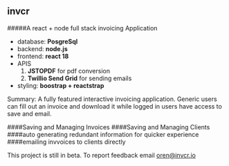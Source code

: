 ## invcr
#####A react + node full stack invoicing Application


* database: **PosgreSql**
* backend: **node.js**
* frontend: **react 18**
* APIS
	1. **JSTOPDF** for pdf conversion
	2. **Twillio Send Grid** for sending emails
* styling: **boostrap + reactstrap**


Summary: A fully featured interactive invoicing application. Generic users can fill out an invoice and download it while logged in users have access to save and email. 

####Saving and Managing Invoices
####Saving and Managing Clients
####auto generating redundant information for quicker experience
####emailing invvoices to clients directly


This project is still in beta. To report feedback email oren@invcr.io


